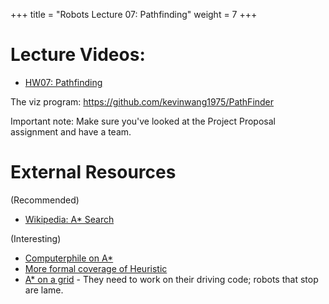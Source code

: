 +++
title = "Robots Lecture 07: Pathfinding"
weight = 7
+++

# Lecture Videos:

 - [HW07: Pathfinding](https://youtu.be/Y_LczaXyej4)

The viz program: https://github.com/kevinwang1975/PathFinder

Important note: Make sure you've looked at the Project Proposal assignment and
have a team.

# External Resources

(Recommended)

 - [Wikipedia: A* Search](https://en.wikipedia.org/wiki/A*_search_algorithm)

(Interesting)

 - [Computerphile on A*](https://www.youtube.com/watch?v=ySN5Wnu88nE)
 - [More formal coverage of Heuristic](https://www.youtube.com/watch?v=5n8OtzqVOyg)
 - [A* on a grid](https://www.youtube.com/watch?v=9ilsQmgIubk) - They need to work
   on their driving code; robots that stop are lame.
